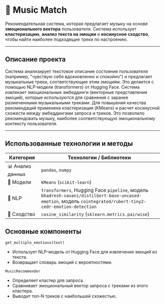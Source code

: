 # 🎵 Music Match 

Рекомендательная система, которая предлагает музыку на основе **эмоционального вектора** пользователя. Система использует **кластеризацию**, **анализ текста на эмоции** и **косинусное сходство**, чтобы найти наиболее подходящие треки по настроению.

---

## Описание проекта

Система анализирует текстовое описание состояния пользователя (например, "чувствую себя вдохновленно и спокойно") и предлагает музыкальные треки, соответствующие этим эмоциям. Это делается с помощью NLP-модели (transformers) от Hugging Face. Система извлекает эмоциональные эмбеддинги (векторные представления эмоций), которые используются для сравнения с заранее размеченными музыкальными треками.
Для повышения качества рекомендаций применена кластеризация (KMeans) и расчет косинусной схожести между эмбеддингами запроса и треков. Это позволило рекомендовать музыку, наиболее соответствующую эмоциональному контексту пользователя.

---

## Использованные технологии и методы

| Категория          | Технологии / Библиотеки                                        |
|-------------------|----------------------------------------------------------------|
| 📊 Анализ данных   | `pandas`, `numpy`                                              |
| 🤖 Модели          | `KMeans` (`scikit-learn`)                                      |
| 💬 NLP             | `transformers`, Hugging Face `pipeline`, модель `bhadresh-savani/distilbert-base-uncased-emotion`, модель `cointegrated/rubert-tiny2-cedr-emotion-detection` |
| 📐 Сходство        | `cosine_similarity` (`sklearn.metrics.pairwise`)              |


 ## Основные компоненты
`get_multiple_emotions(text)`
 - Использует NLP-модель от Hugging Face для извлечения эмоций из текста.
 - Возвращает словарь эмоций с вероятностями.

`MusicRecommender`
 - Определяет кластер для запроса.
 - Сравнивает эмоциональный вектор запроса с треками из этого кластера.
 - Выводит топ-N треков с наибольшей схожестью.

